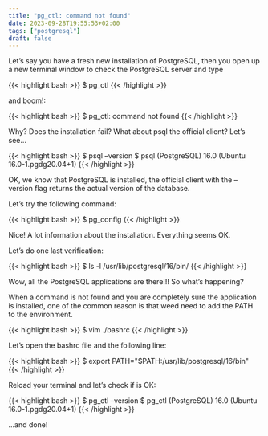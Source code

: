 ```yaml
---
title: "pg_ctl: command not found"
date: 2023-09-28T19:55:53+02:00
tags: ["postgresql"]
draft: false
---
```


Let’s say you have a fresh new installation of PostgreSQL, then you open up a new terminal window to check the PostgreSQL server and type

{{< highlight bash >}}
$ pg_ctl
{{< /highlight >}}

and boom!: 

{{< highlight bash >}}
$ pg_ctl: command not found
{{< /highlight >}}

Why? Does the installation fail? What about psql the official client? Let’s see…

{{< highlight bash >}}
$ psql –version
$ psql (PostgreSQL) 16.0 (Ubuntu 16.0-1.pgdg20.04+1)
{{< /highlight >}}

OK, we know that PostgreSQL is installed, the official client with the –version flag returns the actual version of the database.

Let’s try the following command:

{{< highlight bash >}}
$ pg_config
{{< /highlight >}}

Nice! A lot information about the installation. Everything seems OK.

Let’s do one last verification:

{{< highlight bash >}}
$ ls -l /usr/lib/postgresql/16/bin/
{{< /highlight >}}

Wow, all the PostgreSQL applications are there!!! So what’s happening?

When a command is not found and you are completely sure the application is installed, one of the common reason is that weed need to add the PATH to the environment.

{{< highlight bash >}}
$ vim ./bashrc
{{< /highlight >}}

Let’s open the bashrc file and the following line:

{{< highlight bash >}}
$ export PATH="$PATH:/usr/lib/postgresql/16/bin"
{{< /highlight >}}

Reload your terminal and let’s check if is OK:

{{< highlight bash >}}
$ pg_ctl –version
$ pg_ctl (PostgreSQL) 16.0 (Ubuntu 16.0-1.pgdg20.04+1)
{{< /highlight >}}

...and done!

